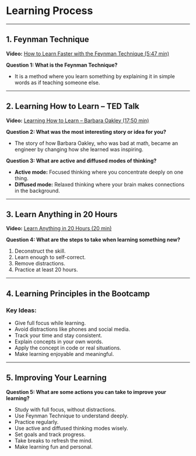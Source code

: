 # Learning Process

---

## 1. Feynman Technique  
**Video:** [How to Learn Faster with the Feynman Technique (5:47 min)](https://www.youtube.com/watch?v=_f-qkGJBPts)

**Question 1: What is the Feynman Technique?**  
- It is a method where you learn something by explaining it in simple words as if teaching someone else.

---

## 2. Learning How to Learn – TED Talk  
**Video:** [Learning How to Learn – Barbara Oakley (17:50 min)](https://www.youtube.com/watch?v=O96fE1E-rf8)

**Question 2: What was the most interesting story or idea for you?**  
- The story of how Barbara Oakley, who was bad at math, became an engineer by changing how she learned was inspiring.

**Question 3: What are active and diffused modes of thinking?**  
- **Active mode:** Focused thinking where you concentrate deeply on one thing.  
- **Diffused mode:** Relaxed thinking where your brain makes connections in the background.

---

## 3. Learn Anything in 20 Hours  
**Video:** [Learn Anything in 20 Hours (20 min)](https://www.youtube.com/watch?v=5MgBikgcWnY)

**Question 4: What are the steps to take when learning something new?**  
1. Deconstruct the skill.  
2. Learn enough to self-correct.  
3. Remove distractions.  
4. Practice at least 20 hours.

---

## 4. Learning Principles in the Bootcamp

### Key Ideas:
- Give full focus while learning.  
- Avoid distractions like phones and social media.  
- Track your time and stay consistent.  
- Explain concepts in your own words.  
- Apply the concept in code or real situations.  
- Make learning enjoyable and meaningful.

---

## 5. Improving Your Learning  
**Question 5: What are some actions you can take to improve your learning?**  
- Study with full focus, without distractions.  
- Use Feynman Technique to understand deeply.  
- Practice regularly.  
- Use active and diffused thinking modes wisely.  
- Set goals and track progress.  
- Take breaks to refresh the mind.  
- Make learning fun and personal.

